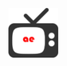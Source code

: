 [<img src=https://raw.githubusercontent.com/280b9f9b/IPTV/main/img/ae.png height=100/>](https://280b9f9b.github.io/IPTV/)
